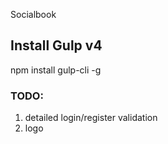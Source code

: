 Socialbook

## Install Gulp v4
npm install gulp-cli -g

### TODO:
1. detailed login/register validation
2. logo

